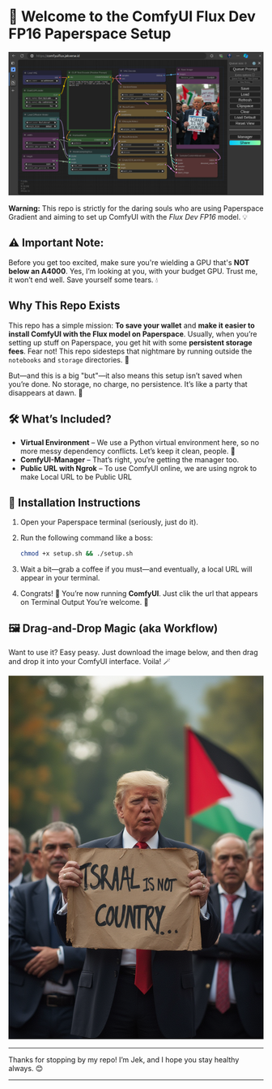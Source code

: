 # 🚀 Welcome to the ComfyUI Flux Dev FP16 Paperspace Setup
![acumalaka](images/ComfyUI.png)

**Warning:** This repo is strictly for the daring souls who are using Paperspace Gradient and aiming to set up ComfyUI with the *Flux Dev FP16* model. 💡

## ⚠️ Important Note:
Before you get too excited, make sure you're wielding a GPU that's **NOT below an A4000**. Yes, I’m looking at you, with your budget GPU. Trust me, it won’t end well. Save yourself some tears. 💧

## Why This Repo Exists
This repo has a simple mission: **To save your wallet** and **make it easier to install ComfyUI with the Flux model on Paperspace**. Usually, when you’re setting up stuff on Paperspace, you get hit with some **persistent storage fees**. Fear not! This repo sidesteps that nightmare by running outside the `notebooks` and `storage` directories. 🎉

But—and this is a big "but"—it also means this setup isn’t saved when you’re done. No storage, no charge, no persistence. It’s like a party that disappears at dawn. 🌅

## 🛠️ What’s Included?
- **Virtual Environment** – We use a Python virtual environment here, so no more messy dependency conflicts. Let’s keep it clean, people. 🧼
- **ComfyUI-Manager** – That’s right, you’re getting the manager too.
- **Public URL with Ngrok** – To use ComfyUI online, we are using ngrok to make Local URL to be Public URL

## 🚀 Installation Instructions

1. Open your Paperspace terminal (seriously, just do it).
2. Run the following command like a boss:
   
   ```bash
   chmod +x setup.sh && ./setup.sh
   ```

3. Wait a bit—grab a coffee if you must—and eventually, a local URL will appear in your terminal.

4. Congrats! 🎉 You’re now running **ComfyUI**. Just clik the url that appears on Terminal Output You’re welcome. 🎩

## 🖼️ Drag-and-Drop Magic (aka Workflow)
Want to use it? Easy peasy. Just download the image below, and then drag and drop it into your ComfyUI interface. Voila! 🪄

![acumalaka](images/ComfyUI_00001_.png)

---

Thanks for stopping by my repo! I’m Jek, and I hope you stay healthy always. 😊

---
